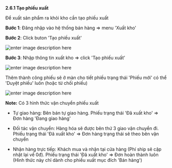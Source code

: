 


**2.6.1	Tạo phiếu xuất**

Để xuất sản phẩm ra khỏi kho cần tạo phiếu xuất

**Bước 1**: Đăng nhập vào hệ thống bán hàng => menu 'Xuất kho'

**Bước 2**:  Click buton 'Tạo phiếu xuất'

![enter image description here](https://static8.muarecdn.com/original/muare/images/2021/03/26/5893654_screenshot-6.png)

**Bước 3**: Nhập thông tin xuất kho => click 'Tạo phiếu xuất' 

![enter image description here](https://static8.muarecdn.com/original/muare/images/2021/08/31/6070135_screenshot-23.png)
          
Thêm thành công phiếu sẽ ở màn cho tiết phiếu trạng thái 'Phiếu mới'  có thể 'Duyệt phiếu' luôn (hoặc từ chối phiếu)

![enter image description here](https://static8.muarecdn.com/original/muare/images/2021/08/31/6070136_screenshot-24.png)


**Note:** Có 3 hình thức vận chuyển phiếu xuất

+ Tự giao hàng: Bên bán tự giao hàng. Phiếu trạng thái 'Đã xuất kho' => Đơn hàng 'Đang giao hàng' 

+ Đối tác vận chuyển: Hàng hóa sẽ được bên thứ 3 giao vận chuyển đi.  Phiếu trạng thái 'Đã xuất kho' => Đơn hàng trạng thái sẽ theo bên vận chuyển
+  Nhận hàng trực tiếp: Khách mua và nhận tại cửa hàng (Phí ship sẽ cập nhật lại về 0đ). Phiếu trạng thái 'Đã xuất kho' => Đơn hoàn thành luôn (Hình thức này chỉ dành cho phiếu xuất mục đích 'Bán hàng')
